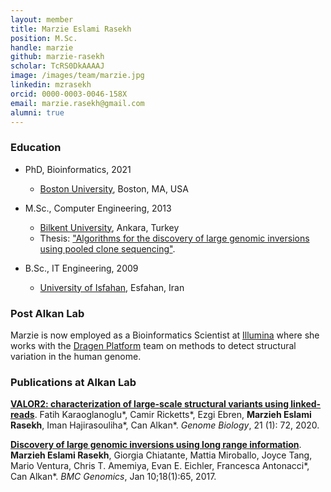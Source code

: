 ```yaml
---
layout: member
title: Marzie Eslami Rasekh
position: M.Sc.
handle: marzie
github: marzie-rasekh
scholar: TcRS0DkAAAAJ
image: /images/team/marzie.jpg
linkedin: mzrasekh
orcid: 0000-0003-0046-158X
email: marzie.rasekh@gmail.com
alumni: true
---
```


### Education

- PhD, Bioinformatics, 2021
  - [Boston University](https://www.bu.edu/bioinformatics), Boston, MA, USA

- M.Sc., Computer Engineering, 2013
  - [Bilkent University](http://www.cs.bilkent.edu.tr/), Ankara, Turkey
  - Thesis: ["Algorithms for the discovery of large genomic inversions using pooled clone sequencing"](https://tez.yok.gov.tr/UlusalTezMerkezi/TezGoster?key=WBc656i315e2eV6-EZV1ooV_x-fK_ozzhurjEwHA502baVGhJKe1YH21K9cb9yTg).

- B.Sc., IT Engineering, 2009
  - [University of Isfahan](http://ui.ac.ir), Esfahan, Iran


### Post Alkan Lab

Marzie is now employed as a Bioinformatics Scientist at [Illumina](http://www.illumina.com) where she works with the [Dragen Platform](https://www.illumina.com/products/by-type/informatics-products/dragen-bio-it-platform.html) team on methods to detect structural variation in the human genome.

### Publications at Alkan Lab

[**VALOR2: characterization of large-scale structural variants using linked-reads**](https://www.ncbi.nlm.nih.gov/pubmed/32192518). Fatih Karaoglanoglu\*, Camir Ricketts\*, Ezgi Ebren, **Marzieh Eslami Rasekh**, Iman Hajirasouliha\*, Can Alkan\*. _Genome Biology_, 21 (1): 72, 2020.

[**Discovery of large genomic inversions using long range information**](https://www.ncbi.nlm.nih.gov/pubmed/28073353). **Marzieh Eslami Rasekh**, Giorgia Chiatante, Mattia Miroballo, Joyce Tang, Mario Ventura, Chris T. Amemiya, Evan E. Eichler, Francesca Antonacci\*, Can Alkan\*. _BMC Genomics_, Jan 10;18(1):65, 2017.


